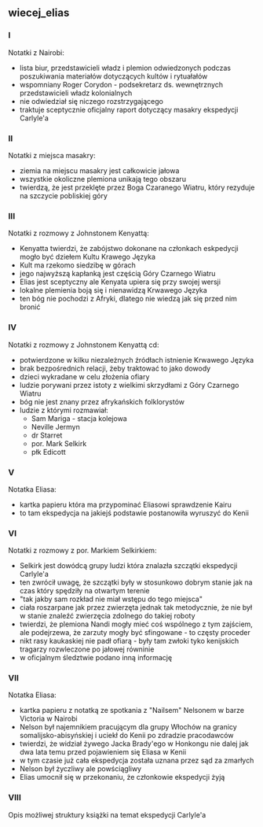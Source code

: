## wiecej_elias
### I
Notatki z Nairobi:
- lista biur, przedstawicieli władz i plemion odwiedzonych podczas poszukiwania materiałów dotyczących kultów i rytuałałów
- wspomniany Roger Corydon - podsekretarz ds. wewnętrznych przedstawicieli władz kolonialnych
- nie odwiedział się niczego rozstrzygającego
- traktuje sceptycznie oficjalny raport dotyczący masakry ekspedycji Carlyle'a

### II
Notatki z miejsca masakry:
- ziemia na miejscu masakry jest całkowicie jałowa
- wszystkie okoliczne plemiona unikają tego obszaru
- twierdzą, że jest przeklęte przez Boga Czaranego Wiatru, który rezyduje na szczycie pobliskiej góry

### III
Notatki z rozmowy z Johnstonem Kenyattą:
- Kenyatta twierdzi, że zabójstwo dokonane na członkach eskpedycji mogło być dziełem Kultu Krawego Języka
- Kult ma rzekomo siedzibę w górach
- jego najwyższą kapłanką jest częścią Góry Czarnego Wiatru
- Elias jest sceptyczny ale Kenyata upiera się przy swojej wersji
- lokalne plemienia boją się i nienawidzą Krwawego Języka
- ten bóg nie pochodzi z Afryki, dlatego nie wiedzą jak się przed nim bronić

### IV
Notatki z rozmowy z Johnstonem Kenyattą cd: 
- potwierdzone w kilku niezależnych źródłach istnienie Krwawego Języka
- brak bezpośrednich relacji, żeby traktować to jako dowody
- dzieci wykradane w celu złożenia ofiary
- ludzie porywani przez istoty z wielkimi skrzydłami z Góry Czarnego Wiatru
- bóg nie jest znany przez afrykańskich folklorystów
- ludzie z którymi rozmawiał:
  - Sam Mariga - stacja kolejowa
  - Neville Jermyn
  - dr Starret
  - por. Mark Selkirk
  - płk Edicott

### V
Notatka Eliasa:
- kartka papieru która ma przypominać Eliasowi sprawdzenie Kairu
- to tam ekspedycja na jakiejś podstawie postanowiła wyruszyć do Kenii

### VI
Notatki z rozmowy z por. Markiem Selkirkiem:
- Selkirk jest dowódcą grupy ludzi która znalazła szczątki ekspedycji Carlyle'a
- ten zwrócił uwagę, że szczątki były w stosunkowo dobrym stanie jak na czas który spędziły na otwartym terenie
- "tak jakby sam rozkład nie miał wstępu do tego miejsca"
- ciała roszarpane jak przez zwierzęta jednak tak metodycznie, że nie był w stanie znaleźć zwierzęcia zdolnego do takiej roboty
- twierdzi, że plemiona Nandi mogły mieć coś wspólnego z tym zajściem, ale podejrzewa, że zarzuty mogły być sfingowane - to częsty proceder
- nikt rasy kaukaskiej nie padł ofiarą - były tam zwłoki tyko kenijskich tragarzy rozwleczone po jałowej równinie
- w oficjalnym śledztwie podano inną informację

### VII
Notatka Eliasa:
- kartka papieru z notatką ze spotkania z "Nailsem" Nelsonem w barze Victoria w Nairobi
- Nelson był najemnikiem pracującym dla grupy Włochów na granicy somalijsko-abisyńskiej i uciekł do Kenii po zdradzie pracodawców
- twierdzi, że widział żywego Jacka Brady'ego w Honkongu nie dalej jak dwa lata temu przed pojawieniem się Eliasa w Kenii
- w tym czasie już cała ekspedycja została uznana przez sąd za zmarłych
- Nelson był życzliwy ale powściągliwy
- Elias umocnił się w przekonaniu, że członkowie ekspedycji żyją


### VIII
Opis możliwej struktury książki na temat ekspedycji Carlyle'a
